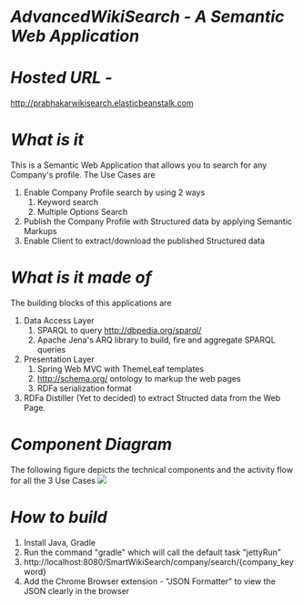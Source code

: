 # <em>AdvancedWikiSearch - A Semantic Web Application</em>

# <em> Hosted URL - </em>
<a href="http://prabhakarwikisearch.elasticbeanstalk.com">http://prabhakarwikisearch.elasticbeanstalk.com</a>

# <em>What is it</em>
This is a Semantic Web Application that allows you to search for any Company's profile. 
The Use Cases are
  <ol>
    <li>Enable Company Profile search by using 2 ways
        <ol>
          <li>Keyword search</li>
          <li>Multiple Options Search</li>
        </ol>
    </li>
    <li>Publish the Company Profile with Structured data by applying Semantic Markups</li>
    <li>Enable Client to extract/download the published Structured data</li>
  </ol>

# <em>What is it made of</em>
  The building blocks of this applications are
    <ol>
      <li>Data Access Layer
            <ol>
                <li>SPARQL to query <a href="http://dbpedia.org/sparql/">http://dbpedia.org/sparql/</a></li>
                <li>Apache Jena's ARQ library to build, fire and aggregate SPARQL queries</li>
            </ol>
      </li>
      <li>Presentation Layer
          <ol>
            <li>Spring Web MVC with ThemeLeaf templates</li>
            <li><a href="http://schema.org/">http://schema.org/</a> ontology to markup the web pages</li>
            <li>RDFa serialization format</li>
          </ol>
      </li>
      <li>RDFa Distiller (Yet to decided) to extract Structed data from the Web Page.</li>
    </ol>
    
# <em>Component Diagram</em>
  The following figure depicts the technical components and the activity flow for all the 3 Use Cases
  <img src="https://s3-us-west-2.amazonaws.com/semanticwikisearch/images/ComponentDiagram.png"/>
  
# <em>How to build</em>
  <ol>
  	<li>Install Java, Gradle</li>
  	<li>Run the command "gradle" which will call the default task "jettyRun"</li>
  	<li>http://localhost:8080/SmartWikiSearch/company/search/{company_keyword}</li> 
  	<li>Add the Chrome Browser extension - "JSON Formatter" to view the JSON clearly in the browser</li>
  </ol>
